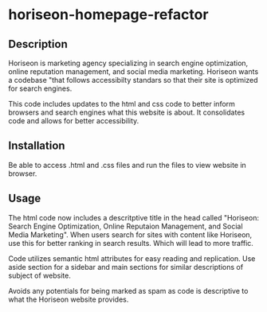 # horiseon-homepage-refactor

## Description

Horiseon is marketing agency specializing in search engine optimization, online reputation management, and social media marketing. Horiseon wants a codebase "that follows accessibilty standars so that their site is optimized for search engines.

This code includes updates to the html and css code to better inform browsers and search engines what this website is about. It consolidates code and allows for better accessibility. 

## Installation

Be able to access .html and .css files and run the files to view website in browser. 

## Usage

The html code now includes a descritptive title in the head called "Horiseon: Search Engine Optimization, Online Reputaion Management, and Social Media Marketing". When users search for sites with content like Horiseon, use this for better ranking in search results. Which will lead to more traffic. 

Code utilizes semantic html attributes for easy reading and replication. Use aside section for a sidebar and main sections for similar descriptions of subject of website.

Avoids any potentials for being marked as spam as code is descriptive to what the Horiseon website provides. 